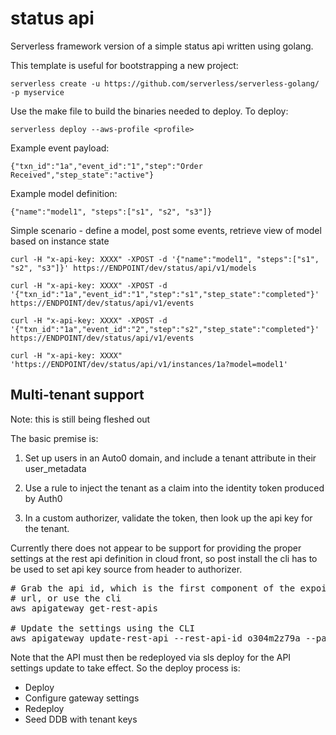 # status api

Serverless framework version of a simple status api written using golang.

This template is useful for bootstrapping a new project:

```
serverless create -u https://github.com/serverless/serverless-golang/ -p myservice
```

Use the make file to build the binaries needed to deploy. To deploy:

```
serverless deploy --aws-profile <profile>
```

Example event payload:

```
{"txn_id":"1a","event_id":"1","step":"Order Received","step_state":"active"}
```

Example model definition:

```
{"name":"model1", "steps":["s1", "s2", "s3"]}
```

Simple scenario - define a model, post some events, retrieve view
of model based on instance state

```
curl -H "x-api-key: XXXX" -XPOST -d '{"name":"model1", "steps":["s1", "s2", "s3"]}' https://ENDPOINT/dev/status/api/v1/models

curl -H "x-api-key: XXXX" -XPOST -d '{"txn_id":"1a","event_id":"1","step":"s1","step_state":"completed"}' https://ENDPOINT/dev/status/api/v1/events

curl -H "x-api-key: XXXX" -XPOST -d '{"txn_id":"1a","event_id":"2","step":"s2","step_state":"completed"}' https://ENDPOINT/dev/status/api/v1/events
 
curl -H "x-api-key: XXXX"  'https://ENDPOINT/dev/status/api/v1/instances/1a?model=model1'
```


## Multi-tenant support

Note: this is still being fleshed out

The basic premise is:

1. Set up users in an Auto0 domain, and include a tenant attribute in
their user_metadata

2. Use a rule to inject the tenant as a claim into the identity token
produced by Auth0

3. In a custom authorizer, validate the token, then look up the api
key for the tenant.

Currently there does not appear to be support for providing the proper
settings at the rest api definition in cloud front, so post
install the cli has to be used to set api key source from
header to authorizer.


<pre>
# Grab the api id, which is the first component of the expoint
# url, or use the cli
aws apigateway get-rest-apis

# Update the settings using the CLI
aws apigateway update-rest-api --rest-api-id o304m2z79a --patch-operations op=replace,path=/apiKeySource,value=AUTHORIZER
</pre>

Note that the API must then be redeployed via sls deploy for the API
settings update to take effect. So the deploy process is:

* Deploy
* Configure gateway settings
* Redeploy
* Seed DDB with tenant keys
